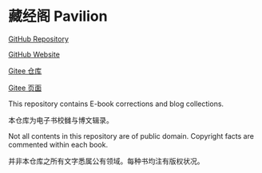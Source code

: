 # 藏经阁 Pavilion

[GitHub Repository](https://github.com/0xis-cn/pavilion)

[GitHub Website](https://0xis-cn.github.io/pavilion)

[Gitee 仓库](https://gitee.com/cn-0xis/pavilion)

[Gitee 页面](http://cn-0xis.gitee.io/pavilion/)

This repository contains E-book corrections and blog collections.

本仓库为电子书校雠与博文辑录。

Not all contents in this repository are of public domain. Copyright facts are commented within each book.

并非本仓库之所有文字悉属公有领域。每种书均注有版权状况。

